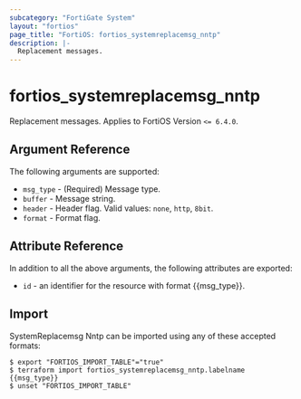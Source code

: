 ```yaml
---
subcategory: "FortiGate System"
layout: "fortios"
page_title: "FortiOS: fortios_systemreplacemsg_nntp"
description: |-
  Replacement messages.
---
```


# fortios_systemreplacemsg_nntp
Replacement messages. Applies to FortiOS Version `<= 6.4.0`.

## Argument Reference

The following arguments are supported:

* `msg_type` - (Required) Message type.
* `buffer` - Message string.
* `header` - Header flag. Valid values: `none`, `http`, `8bit`.
* `format` - Format flag.


## Attribute Reference

In addition to all the above arguments, the following attributes are exported:
* `id` - an identifier for the resource with format {{msg_type}}.

## Import

SystemReplacemsg Nntp can be imported using any of these accepted formats:
```
$ export "FORTIOS_IMPORT_TABLE"="true"
$ terraform import fortios_systemreplacemsg_nntp.labelname {{msg_type}}
$ unset "FORTIOS_IMPORT_TABLE"
```
